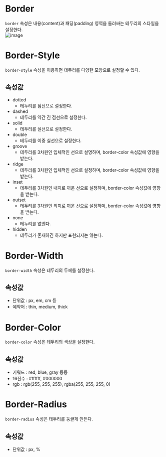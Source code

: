 # Border
``border`` 속성은 내용(content)과 패딩(padding) 영역을 둘러싸는 테두리의 스타일을 설정한다.  
![image](https://github.com/min9-530/TIL/assets/104071568/b0e295ea-9c34-4697-b9f3-7c7bcc0720ce)


# Border-Style
``border-style`` 속성을 이용하면 테두리를 다양한 모양으로 설정할 수 있다.

## 속성값
+ dotted
  + 테두리를 점선으로 설정한다.
+ dashed
  + 테두리를 약간 긴 점선으로 설정한다.
+ solid
  + 테두리를 실선으로 설정한다.
+ double
  + 테두리를 이중 실선으로 설정한다.
+ groove
  + 테두리를 3차원인 입체적인 선으로 설명하며, border-color 속성값에 영향을 받는다.
+ ridge
  + 테두리를 3차원인 입체적인 선으로 설정하며, border-color 속성값에 영향을 받는다.
+ inset
  + 테두리를 3차원인 내지로 끼운 선으로 설정하며, border-color 속성값에 영향을 받는다.
+ outset
  + 테두리를 3차원인 외지로 끼운 선으로 설정하며, border-color 속성값에 영향을 받는다.
+ none
  + 테두리를 없앤다.
+ hidden
  + 테두리가 존재하긴 하지만 표현되지는 않는다.
 
# Border-Width
``border-width`` 속성은 테두리의 두께를 설정한다.

## 속성값
+ 단위값 : px, em, cm 등
+ 예약어 : thin, medium, thick

# Border-Color
``border-color`` 속성은 테두리의 색상을 설정한다.

## 속성값
+ 키워드 : red, blue, gray 등등
+ 16진수 : #ffffff, #000000
+ rgb : rgb(255, 255, 255), rgba(255, 255, 255, 0)

# Border-Radius
``border-radius`` 속성은 테두리를 둥글게 만든다.

## 속성값
+ 단위값 : px, %
